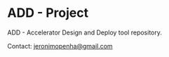 # ADD - Project

ADD - Accelerator Design and Deploy tool repository.

Contact: jeronimopenha@gmail.com
